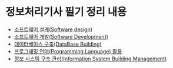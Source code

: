 # 정보처리기사 필기 정리 내용

<ul>
  <li><a href="https://github.com/JeHeeYu/Certificate-summary/tree/main/%EC%A0%95%EB%B3%B4%EC%B2%98%EB%A6%AC%EA%B8%B0%EC%82%AC/%ED%95%84%EA%B8%B0/Chapter%201.%20%EC%86%8C%ED%94%84%ED%8A%B8%EC%9B%A8%EC%96%B4%20%EC%84%A4%EA%B3%84(Software%20design)" target="_blank">소프트웨어 설계(Software design)</li>
  <li><a href="https://github.com/JeHeeYu/Certificate-summary/tree/main/%EC%A0%95%EB%B3%B4%EC%B2%98%EB%A6%AC%EA%B8%B0%EC%82%AC/%ED%95%84%EA%B8%B0/Chapter%202.%20%EC%86%8C%ED%94%84%ED%8A%B8%EC%9B%A8%EC%96%B4%20%EA%B0%9C%EB%B0%9C(Software%20Development)" target="_blank">소프트웨어 개발(Software Development)</li>
  <li><a href="https://github.com/JeHeeYu/Certificate-summary/tree/main/%EC%A0%95%EB%B3%B4%EC%B2%98%EB%A6%AC%EA%B8%B0%EC%82%AC/%ED%95%84%EA%B8%B0/Chapter%203.%20%EB%8D%B0%EC%9D%B4%ED%84%B0%EB%B2%A0%EC%9D%B4%EC%8A%A4%20%EA%B5%AC%EC%B6%95(DataBase%20Building)" target="_blank">데이터베이스 구축(DataBase Building)</li>
    <li><a href="https://github.com/JeHeeYu/Certificate-summary/tree/main/%EC%A0%95%EB%B3%B4%EC%B2%98%EB%A6%AC%EA%B8%B0%EC%82%AC/%ED%95%84%EA%B8%B0/Chapter%204.%20%ED%94%84%EB%A1%9C%EA%B7%B8%EB%9E%98%EB%B0%8D%20%EC%96%B8%EC%96%B4(Programming%20Language)%20%ED%99%9C%EC%9A%A9" target="_blank"> 프로그래밍 언어(Programming Language) 활용</li>
      <li><a href="https://github.com/JeHeeYu/Certificate-summary/tree/main/%EC%A0%95%EB%B3%B4%EC%B2%98%EB%A6%AC%EA%B8%B0%EC%82%AC/%ED%95%84%EA%B8%B0/Chapter%205.%20%EC%A0%95%EB%B3%B4%20%EC%8B%9C%EC%8A%A4%ED%85%9C%20%EA%B5%AC%EC%B6%95%20%EA%B4%80%EB%A6%AC(Information%20System%20Building%20Management)" target="_blank">정보 시스템 구축 관리(Information System Building Management)</li>
</ul>

